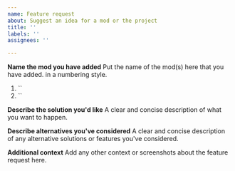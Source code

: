 ```yaml
---
name: Feature request
about: Suggest an idea for a mod or the project
title: ''
labels: ''
assignees: ''

---
```


**Name the mod you have added**
Put the name of the mod(s) here that you have added. in a numbering style.
1. ``
1. ``

**Describe the solution you'd like**
A clear and concise description of what you want to happen.

**Describe alternatives you've considered**
A clear and concise description of any alternative solutions or features you've considered.

**Additional context**
Add any other context or screenshots about the feature request here.
